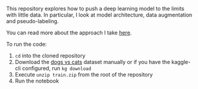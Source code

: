 This repository explores how to push a deep learning model to the limits with little data. In particular, I look at model architecture, data augmentation and pseudo-labeling.

You can read more about the approach I take [here](...).

To run the code:

1. `cd` into the cloned repository
2. Download the [dogs vs cats](https://www.kaggle.com/c/dogs-vs-cats) dataset manually or if you have the kaggle-cli configured, run `kg download`
3. Execute `unzip train.zip` from the root of the repository
4. Run the notebook
